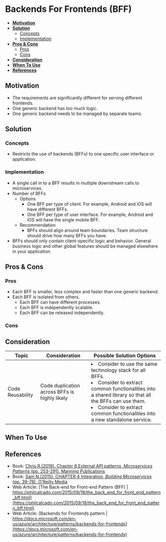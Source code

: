 # Backends For Frontends (BFF)

- [**Motivation**](#motivation)
- [**Solution**](#solution)
   - [Concepts](#concepts)
   - [Implementation](#implementation)
- [**Pros & Cons**](#pros--cons)
   - [Pros](#pros)
   - [Cons](#cons)
- [**Consideration**](#consideration)
- [**When To Use**](#when-to-use)
- [**References**](#references)

## Motivation
- The requirements are significantly different for serving different frontends.
- One generic backend has too much logic.
- One generic backend needs to be managed by separate teams.

## Solution
### Concepts
- Restricts the use of backends (BFFs) to one specific user interface or application.

### Implementation
- A single call in to a BFF results in multiple downstream calls to microservices.
- Number of BFFs
   - Options
      - One BFF per type of client. For example, Android and iOS will have different BFFs.
      - One BFF per type of user interface. For example, Android and iOS will have the single mobile BFF.
   - Recommendation
      - BFFs should align around team boundaries. Team structure should drive how many BFFs you have.
- BFFs should only contain client-specific logic and behavior. General business logic and other global features should be managed elsewhere in your application.

## Pros & Cons
### Pros
- Each BFF is smaller, less complex and faster than one generic backend.
- Each BFF is isolated from others.
   - Each BFF can have different processes.
   - Each BFF is independently scalable.
   - Each BFF can be released independently.

### Cons

## Consideration
| Topic | Consideration | Possible Solution Options |
|----|-----|-----|
| Code Reusability | Code duplication across BFFs is highly likely | <li>Consider to use the same technology stack for all BFFs. <li>Consider to extract common functionalities into a shared library so that all the BFFs can use them.<li>Consider to extract common functionalities into a new standalone service. |

## When To Use
## References
- Book: [Chris R.(2018). Chapter 8 External API patterns, *Microservices Patterns* (pp. 253-291). Manning Publications](https://www.manning.com/books/microservices-patterns)
- Book: [Sam N.(2015). CHAPTER 4 Integration, *Building Microservices* (pp. 39-78). O'Reilly Media](http://shop.oreilly.com/product/0636920033158.do)
- Web Article: [The Back-end for Front-end Pattern (BFF) | https://philcalcado.com/2015/09/18/the_back_end_for_front_end_pattern_bff.html](https://philcalcado.com/2015/09/18/the_back_end_for_front_end_pattern_bff.html)
- Web Article: [Backends for Frontends pattern | https://docs.microsoft.com/en-us/azure/architecture/patterns/backends-for-frontends](https://docs.microsoft.com/en-us/azure/architecture/patterns/backends-for-frontends)
